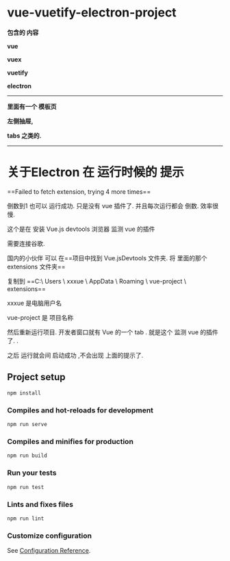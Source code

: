 # vue-vuetify-electron-project

**包含的 内容**

**vue**

**vuex**

**vuetify**

**electron**

------

**里面有一个 模板页**

**左侧抽屉,**

**tabs 之类的.**

------



### 

# 关于Electron 在 运行时候的 提示

==Failed to fetch extension, trying 4 more times==

倒数到1 也可以 运行成功. 只是没有 vue 插件了. 并且每次运行都会 倒数. 效率很慢.

这个是在 安装 Vue.js devtools 浏览器 监测 vue 的插件

需要连接谷歌. 

国内的小伙伴 可以  在==项目中找到  Vue.jsDevtools 文件夹. 将 里面的那个  extensions  文件夹== 

复制到 ==C:\ Users \ xxxue \ AppData \ Roaming \ vue-project \ extensions==  

xxxue 是电脑用户名

vue-project 是  项目名称

然后重新运行项目.  开发者窗口就有 Vue 的一个 tab  . 就是这个 监测 vue 的插件了.  .

之后 运行就会间 启动成功  ,不会出现 上面的提示了. 





## Project setup
```
npm install
```

### Compiles and hot-reloads for development
```
npm run serve
```

### Compiles and minifies for production
```
npm run build
```

### Run your tests
```
npm run test
```

### Lints and fixes files
```
npm run lint
```

### Customize configuration
See [Configuration Reference](https://cli.vuejs.org/config/).
